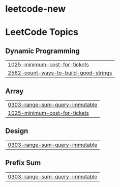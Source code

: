 # leetcode-new
<!---LeetCode Topics Start-->
# LeetCode Topics
## Dynamic Programming
|  |
| ------- |
| [1025-minimum-cost-for-tickets](https://github.com/Tharunkumars109/leetcode-new/tree/master/1025-minimum-cost-for-tickets) |
| [2562-count-ways-to-build-good-strings](https://github.com/Tharunkumars109/leetcode-new/tree/master/2562-count-ways-to-build-good-strings) |
## Array
|  |
| ------- |
| [0303-range-sum-query-immutable](https://github.com/Tharunkumars109/leetcode-new/tree/master/0303-range-sum-query-immutable) |
| [1025-minimum-cost-for-tickets](https://github.com/Tharunkumars109/leetcode-new/tree/master/1025-minimum-cost-for-tickets) |
## Design
|  |
| ------- |
| [0303-range-sum-query-immutable](https://github.com/Tharunkumars109/leetcode-new/tree/master/0303-range-sum-query-immutable) |
## Prefix Sum
|  |
| ------- |
| [0303-range-sum-query-immutable](https://github.com/Tharunkumars109/leetcode-new/tree/master/0303-range-sum-query-immutable) |
<!---LeetCode Topics End-->
